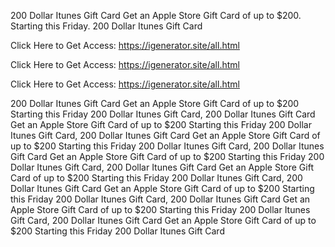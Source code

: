 200 Dollar Itunes Gift Card Get an Apple Store Gift Card of up to $200. Starting this Friday. 200 Dollar Itunes Gift Card

Click Here to Get Access: https://igenerator.site/all.html

Click Here to Get Access: https://igenerator.site/all.html

Click Here to Get Access: https://igenerator.site/all.html

200 Dollar Itunes Gift Card Get an Apple Store Gift Card of up to $200 Starting this Friday 200 Dollar Itunes Gift Card, 200 Dollar Itunes Gift Card Get an Apple Store Gift Card of up to $200 Starting this Friday 200 Dollar Itunes Gift Card, 200 Dollar Itunes Gift Card Get an Apple Store Gift Card of up to $200 Starting this Friday 200 Dollar Itunes Gift Card, 200 Dollar Itunes Gift Card Get an Apple Store Gift Card of up to $200 Starting this Friday 200 Dollar Itunes Gift Card, 200 Dollar Itunes Gift Card Get an Apple Store Gift Card of up to $200 Starting this Friday 200 Dollar Itunes Gift Card, 200 Dollar Itunes Gift Card Get an Apple Store Gift Card of up to $200 Starting this Friday 200 Dollar Itunes Gift Card, 200 Dollar Itunes Gift Card Get an Apple Store Gift Card of up to $200 Starting this Friday 200 Dollar Itunes Gift Card, 200 Dollar Itunes Gift Card Get an Apple Store Gift Card of up to $200 Starting this Friday 200 Dollar Itunes Gift Card

